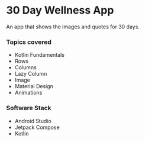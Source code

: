# 30 Day Wellness App
An app that shows the images and quotes for 30 days.


### Topics covered
* Kotlin Fundamentals
* Rows
* Columns
* Lazy Column
* Image
* Material Design
* Animations

### Software Stack
* Android Studio
* Jetpack Compose
* Kotlin
